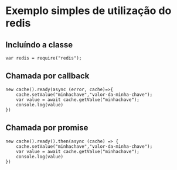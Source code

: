 # Exemplo simples de utilização do redis

## Incluíndo a classe
```node
var redis = require("redis");
```

## Chamada por callback
```node
new cache().ready(async (error, cache)=>{
    cache.setValue("minhachave","valor-da-minha-chave");
    var value = await cache.getValue("minhachave");
    console.log(value)  
})
```

## Chamada por promise
```node
new cache().ready().then(async (cache) => {
    cache.setValue("minhachave","valor-da-minha-chave");
    var value = await cache.getValue("minhachave");
    console.log(value)  
})
```
